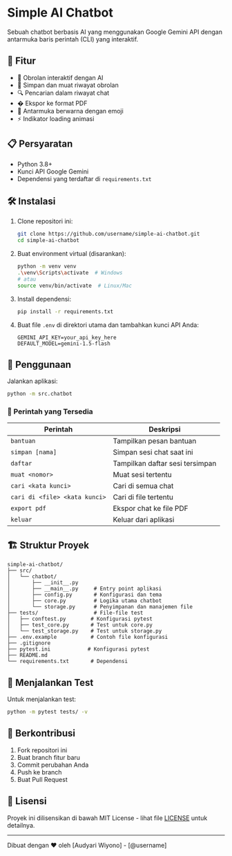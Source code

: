 # Simple AI Chatbot

Sebuah chatbot berbasis AI yang menggunakan Google Gemini API dengan antarmuka baris perintah (CLI) yang interaktif.

## 🚀 Fitur

- 💬 Obrolan interaktif dengan AI
- 💾 Simpan dan muat riwayat obrolan
- 🔍 Pencarian dalam riwayat chat
- � Ekspor ke format PDF
- 🎨 Antarmuka berwarna dengan emoji
- ⚡ Indikator loading animasi

## 📋 Persyaratan

- Python 3.8+
- Kunci API Google Gemini
- Dependensi yang terdaftar di `requirements.txt`

## 🛠️ Instalasi

1. Clone repositori ini:
   ```bash
   git clone https://github.com/username/simple-ai-chatbot.git
   cd simple-ai-chatbot
   ```

2. Buat environment virtual (disarankan):
   ```bash
   python -m venv venv
   .\venv\Scripts\activate  # Windows
   # atau
   source venv/bin/activate  # Linux/Mac
   ```

3. Install dependensi:
   ```bash
   pip install -r requirements.txt
   ```

4. Buat file `.env` di direktori utama dan tambahkan kunci API Anda:
   ```env
   GEMINI_API_KEY=your_api_key_here
   DEFAULT_MODEL=gemini-1.5-flash
   ```

## 🚀 Penggunaan

Jalankan aplikasi:
```bash
python -m src.chatbot
```

### 🎯 Perintah yang Tersedia

| Perintah | Deskripsi |
|----------|-----------|
| `bantuan` | Tampilkan pesan bantuan |
| `simpan [nama]` | Simpan sesi chat saat ini |
| `daftar` | Tampilkan daftar sesi tersimpan |
| `muat <nomor>` | Muat sesi tertentu |
| `cari <kata kunci>` | Cari di semua chat |
| `cari di <file> <kata kunci>` | Cari di file tertentu |
| `export pdf` | Ekspor chat ke file PDF |
| `keluar` | Keluar dari aplikasi |

## 🏗️ Struktur Proyek

```
simple-ai-chatbot/
├── src/
│   └── chatbot/
│       ├── __init__.py
│       ├── __main__.py     # Entry point aplikasi
│       ├── config.py       # Konfigurasi dan tema
│       ├── core.py         # Logika utama chatbot
│       └── storage.py      # Penyimpanan dan manajemen file
├── tests/                  # File-file test
│   ├── conftest.py        # Konfigurasi pytest
│   ├── test_core.py       # Test untuk core.py
│   └── test_storage.py    # Test untuk storage.py
├── .env.example           # Contoh file konfigurasi
├── .gitignore
├── pytest.ini            # Konfigurasi pytest
├── README.md
└── requirements.txt       # Dependensi
```

## 🧪 Menjalankan Test

Untuk menjalankan test:
```bash
python -m pytest tests/ -v
```

## 🤝 Berkontribusi

1. Fork repositori ini
2. Buat branch fitur baru
3. Commit perubahan Anda
4. Push ke branch
5. Buat Pull Request

## 📜 Lisensi

Proyek ini dilisensikan di bawah MIT License - lihat file [LICENSE](LICENSE) untuk detailnya.

---

Dibuat dengan ❤️ oleh [Audyari Wiyono] - [@username]